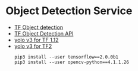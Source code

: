 # Object Detection Service

* [TF Object detection](https://github.com/tensorflow/models/tree/master/research/object_detection)
* [TF Object Detection API](https://medium.com/@WuStangDan/step-by-step-tensorflow-object-detection-api-tutorial-part-1-selecting-a-model-a02b6aabe39e)
* [yolo v3 for TF 1.12](https://github.com/qqwweee/keras-yolo3)
* [yolo v3 for TF2](https://github.com/zzh8829/yolov3-tf2)
  ```
  pip3 install --user tensorflow==2.0.0b1
  pip3 install --user opencv-python==4.1.1.26
  ```